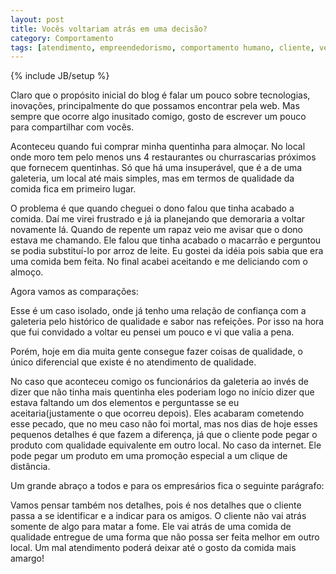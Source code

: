 ```yaml
---
layout: post
title: Vocês voltariam atrás em uma decisão?
category: Comportamento
tags: [atendimento, empreendedorismo, comportamento humano, cliente, vendas]
---
```


{% include JB/setup %}

Claro que o propósito inicial do blog é falar um pouco sobre tecnologias, inovações, principalmente do que possamos encontrar pela web. Mas sempre que ocorre algo inusitado comigo, gosto de escrever um pouco para compartilhar com vocês.

Aconteceu quando fui comprar minha quentinha para almoçar. No local onde moro tem pelo menos uns 4 restaurantes ou churrascarias próximos que fornecem quentinhas. Só que há uma insuperável, que é a de uma galeteria, um local até mais simples, mas em termos de qualidade da comida fica em primeiro lugar.

O problema é que quando cheguei o dono falou que tinha acabado a comida. Daí me virei frustrado e já ia planejando que demoraria a voltar novamente lá. Quando de repente um rapaz veio me avisar que o dono estava me chamando. Ele falou que tinha acabado o macarrão e perguntou se podia substituí-lo por arroz de leite. Eu gostei da idéia pois sabia que era uma comida bem feita. No final acabei aceitando e me deliciando com o almoço.

Agora vamos as comparações:

Esse é um caso isolado, onde já tenho uma relação de confiança com a galeteria pelo histórico de qualidade e sabor nas refeições. Por isso na hora que fui convidado a voltar eu pensei um pouco e vi que valia a pena.

Porém, hoje em dia muita gente consegue fazer coisas de qualidade, o único diferencial que existe é no atendimento de qualidade.

No caso que aconteceu comigo os funcionários da galeteria ao invés de dizer que não tinha mais quentinha eles poderiam logo no início dizer que estava faltando um dos elementos e perguntasse se eu aceitaria(justamente o que ocorreu depois). Eles acabaram cometendo esse pecado, que no meu caso não foi mortal, mas nos dias de hoje esses pequenos detalhes é que fazem a diferença, já que o cliente pode pegar o produto com qualidade equivalente em outro local. No caso da internet. Ele pode pegar um produto em uma promoção especial a um clique de distância.

Um grande abraço a todos e para os empresários fica o seguinte parágrafo:

Vamos pensar também nos detalhes, pois é nos detalhes que o cliente passa a se identificar e a indicar para os amigos. O cliente não vai atrás somente de algo para matar a fome. Ele vai atrás de uma comida de qualidade entregue de uma forma que não possa ser feita melhor em outro local. Um mal atendimento poderá deixar até o gosto da comida mais amargo!
